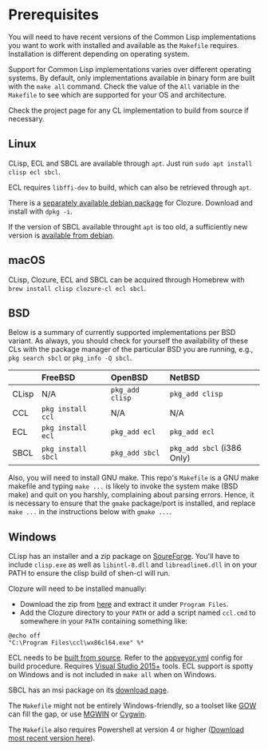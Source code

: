 # Prerequisites

You will need to have recent versions of the Common Lisp implementations you want to work with installed and available as the `Makefile` requires. Installation is different depending on operating system.

Support for Common Lisp implementations varies over different operating systems. By default, only implementations available in binary form are built with the `make all` command. Check the value of the `All` variable in the `Makefile` to see which are supported for your OS and architecture.

Check the project page for any CL implementation to build from source if necessary.

## Linux

CLisp, ECL and SBCL are available through `apt`. Just run `sudo apt install clisp ecl sbcl`.

ECL requires `libffi-dev` to build, which can also be retrieved through `apt`.

There is a [separately available debian package](http://mr.gy/blog/clozure-cl-deb.html) for Clozure. Download and install with `dpkg -i`.

If the version of SBCL available throught `apt` is too old, a sufficiently new version is [available from debian](http://http.us.debian.org/debian/pool/main/s/sbcl/sbcl_1.4.2-1_arm64.deb).

## macOS

CLisp, Clozure, ECL and SBCL can be acquired through Homebrew with `brew install clisp clozure-cl ecl sbcl`.

## BSD

Below is a summary of currently supported implementations per BSD variant. As always, you should check for yourself the availability of these CLs with the package manager of the particular BSD you are running, e.g., `pkg search sbcl` or `pkg_info -Q sbcl`.

|       | FreeBSD            | OpenBSD         | NetBSD                     |
|:------|:-------------------|:----------------|:---------------------------|
| CLisp | N/A                | `pkg_add clisp` | `pkg_add clisp`            |
| CCL   | `pkg install ccl`  | N/A             | N/A                        |
| ECL   | `pkg install ecl`  | `pkg_add ecl`   | `pkg_add ecl`              |
| SBCL  | `pkg install sbcl` | `pkg_add sbcl`  | `pkg_add sbcl` (i386 Only) |

Also, you will need to install GNU make. This repo's `Makefile` is a GNU make makefile and typing `make ...` is likely to invoke the system make (BSD make) and quit on you harshly, complaining about parsing errors. Hence, it is necessary to ensure that the `gmake` package/port is installed, and replace `make ...` in the instructions below with `gmake ...`.

## Windows

CLisp has an installer and a zip package on [SoureForge](https://sourceforge.net/projects/clisp/files/clisp/2.49/). You'll have to include `clisp.exe` as well as `libintl-8.dll` and `libreadline6.dll` in on your PATH to ensure the clisp build of shen-cl will run.

Clozure will need to be installed manually:
  * Download the zip from [here](https://ccl.clozure.com/download.html) and extract it under `Program Files`.
  * Add the Clozure directory to your `PATH` or add a script named `ccl.cmd` to somewhere in your `PATH` containing something like:

```batch
@echo off
"C:\Program Files\ccl\wx86cl64.exe" %*
```

ECL needs to be [built from source](https://common-lisp.net/project/ecl/static/files/release/). Refer to the [appveyor.yml](https://gitlab.com/embeddable-common-lisp/ecl/blob/develop/appveyor.yml) config for build procedure. Requires [Visual Studio 2015+](https://www.visualstudio.com/downloads/) tools. ECL support is spotty on Windows and is not included in `make all` when on Windows.

SBCL has an msi package on its [download page](http://www.sbcl.org/platform-table.html).

The `Makefile` might not be entirely Windows-friendly, so a toolset like [GOW](https://github.com/bmatzelle/gow) can fill the gap, or use [MGWIN](http://www.mingw.org/) or [Cygwin](https://www.cygwin.com/).

The `Makefile` also requires Powershell at version 4 or higher ([Download most recent version here](https://www.microsoft.com/en-us/download/confirmation.aspx?id=54616)).
